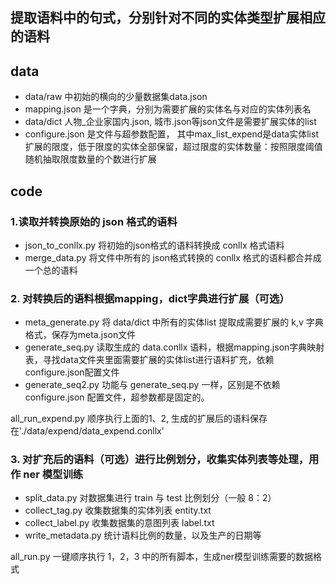 ## 提取语料中的句式，分别针对不同的实体类型扩展相应的语料

## data
* data/raw 中初始的横向的少量数据集data.json
* mapping.json 是一个字典，分别为需要扩展的实体名与对应的实体列表名
* data/dict 人物_企业家国内.json, 城市.json等json文件是需要扩展实体的list
* configure.json 是文件与超参数配置，
  其中max_list_expend是data实体list扩展的限度，低于限度的实体全部保留，超过限度的实体数量：按照限度阈值随机抽取限度数量的个数进行扩展

## code
### 1.读取并转换原始的 json 格式的语料
* json_to_conllx.py 将初始的json格式的语料转换成 conllx 格式语料
* merge_data.py 将文件中所有的 json格式转换的 conllx 格式的语料都合并成一个总的语料

### 2. 对转换后的语料根据mapping，dict字典进行扩展（可选）
* meta_generate.py 将 data/dict 中所有的实体list 提取成需要扩展的 k,v 字典格式，保存为meta.json文件
* generate_seq.py 读取生成的 data.conllx 语料，根据mapping.json字典映射表，寻找data文件夹里面需要扩展的实体list进行语料扩充，依赖configure.json配置文件
* generate_seq2.py 功能与 generate_seq.py 一样，区别是不依赖 configure.json 配置文件，超参数都是固定的。

all_run_expend.py 顺序执行上面的1、2, 生成的扩展后的语料保存在'./data/expend/data_expend.conllx'

### 3. 对扩充后的语料（可选）进行比例划分，收集实体列表等处理，用作 ner 模型训练

* split_data.py 对数据集进行 train 与 test 比例划分（一般 8：2）
* collect_tag.py 收集数据集的实体列表 entity.txt
* collect_label.py 收集数据集的意图列表 label.txt
* write_metadata.py 统计语料比例的数量，以及生产的日期等

all_run.py 一键顺序执行 1，2，3 中的所有脚本，生成ner模型训练需要的数据格式